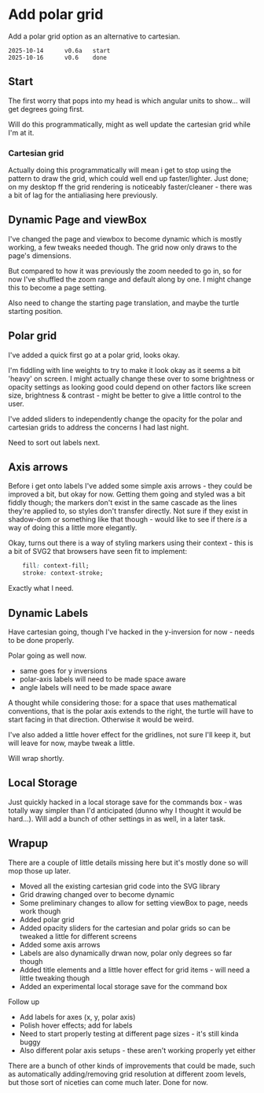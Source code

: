 Add polar grid
==============

Add a polar grid option as an alternative to cartesian.

```
2025-10-14		v0.6a	start
2025-10-16		v0.6	done
```


Start
-----

The first worry that pops into my head is which angular units to show... will get degrees going first.

Will do this programmatically, might as well update the cartesian grid while I'm at it.

### Cartesian grid

Actually doing this programmatically will mean i get to stop using the pattern to draw the grid, which could well end up faster/lighter.
Just done; on my desktop ff the grid rendering is noticeably faster/cleaner - there was a bit of lag for the antialiasing here previously.


Dynamic Page and viewBox
------------------------

I've changed the page and viewbox to become dynamic which is mostly working, a few tweaks needed though.
The grid now only draws to the page's dimensions.

But compared to how it was previously the zoom needed to go in, so for now I've shuffled the zoom range and default along by one.
I might change this to become a page setting.

Also need to change the starting page translation, and maybe the turtle starting position.



Polar grid
----------

I've added a quick first go at a polar grid, looks okay.

I'm fiddling with line weights to try to make it look okay as it seems a bit 'heavy' on screen.
I might actually change these over to some brightness or opacity settings as looking good could depend on other factors like screen size, brightness & contrast - might be better to give a little control to the user.

I've added sliders to independently change the opacity for the polar and cartesian grids to address the concerns I had last night.

Need to sort out labels next.

Axis arrows
-----------

Before i get onto labels I've added some simple axis arrows - they could be improved a bit, but okay for now.
Getting them going and styled was a bit fiddly though; the markers don't exist in the same cascade as the lines they're applied to, so styles don't transfer directly.
Not sure if they exist in shadow-dom or something like that though - would like to see if there *is* a way of doing this a little more elegantly.


Okay, turns out there is a way of styling markers using their context - this is a bit of SVG2 that browsers have seen fit to implement:
```css
	fill: context-fill;
	stroke: context-stroke;
```
Exactly what I need.


Dynamic Labels
--------------

Have cartesian going, though I've hacked in the y-inversion for now - needs to be done properly.

Polar going as well now.
* same goes for y inversions
* polar-axis labels will need to be made space aware
* angle labels will need to be made space aware

A thought while considering those: for a space that uses mathematical conventions, that is the polar axis extends to the right, the turtle will have to start facing in that direction.
Otherwise it would be weird.

I've also added a little hover effect for the gridlines, not sure I'll keep it, but will leave for now, maybe tweak a little.

Will wrap shortly.


Local Storage
-------------

Just quickly hacked in a local storage save for the commands box - was totally way simpler than I'd anticipated (dunno why I thought it would be hard...).
Will add a bunch of other settings in as well, in a later task.


Wrapup
------

There are a couple of little details missing here but it's mostly done so will mop those up later.

* Moved all the existing cartesian grid code into the SVG library
* Grid drawing changed over to become dynamic
* Some preliminary changes to allow for setting viewBox to page, needs work though
* Added polar grid
* Added opacity sliders for the cartesian and polar grids so can be tweaked a little for different screens
* Added some axis arrows
* Labels are also dynamically drwan now, polar only degrees so far though
* Added title elements and a little hover effect for grid items - will need a little tweaking though
* Added an experimental local storage save for the command box


Follow up
* Add labels for axes (x, y, polar axis)
* Polish hover effects; add for labels
* Need to start properly testing at different page sizes - it's still kinda buggy
* Also different polar axis setups - these aren't working properly yet either

There are a bunch of other kinds of improvements that could be made, such as automatically adding/removing grid resolution at different zoom levels, but those sort of niceties can come much later.
Done for now.



